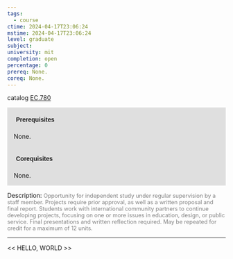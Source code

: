 ```yaml
---
tags:
  - course
ctime: 2024-04-17T23:06:24
mstime: 2024-04-17T23:06:24
level: graduate
subject: 
university: mit
completion: open
percentage: 0
prereq: None.
coreq: None.
---
```


catalog [EC.780](http://student.mit.edu/catalog/mECa.html#EC.780)

<span style="display: block; padding: 15px; background-color: rgb(100, 100, 100, 0.2);"><font id="m_prereq3875_0" style="display: block; font-family: Arial, sans-serif; font-weight: bold; padding: 5px">Prerequisites</font><br><span id="prereq3875_0">None.</span></span>
<span style="display: block; padding: 15px; background-color: rgb(100, 100, 100, 0.2);"><font id="m_coreq3875_0" style="display: block; font-family: Arial, sans-serif; font-weight: bold; padding: 5px">Corequisites</font><br><span id="coreq3875_0">None.</span></span>

<font style="">Description:</font>
<font style="color: grey; font-size: 0.8rem;">Opportunity for independent study under regular supervision by a staff member. Projects require prior approval, as well as a written proposal and final report. Students work with international community partners to continue developing projects, focusing on one or more issues in education, design, or public service. Final presentations and written reflection required. May be repeated for credit for a maximum of 12 units.</font>



---

<< HELLO, WORLD >>

